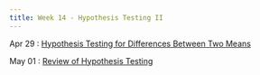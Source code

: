 ```yaml
---
title: Week 14 - Hypothesis Testing II
---
```


Apr 29
: [Hypothesis Testing for Differences Between Two Means](https://rmshksu.github.io/stat225_spring2025/classes/d21-225-spr25.html)

May 01
: [Review of Hypothesis Testing](https://rmshksu.github.io/stat225_spring2025/classes/d22-225-spr25.html)
